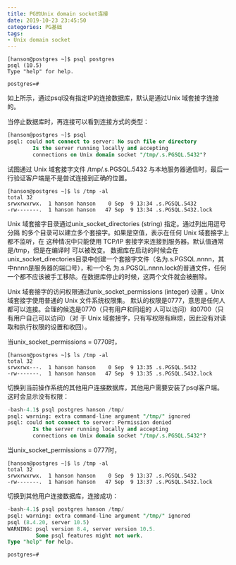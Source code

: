 ```yaml
---
title: PG的Unix domain socket连接
date: 2019-10-23 23:45:50
categories: PG基础
tags: 
- Unix domain socket
---
```



```
[hanson@postgres ~]$ psql postgres
psql (10.5)
Type "help" for help.

postgres=#
```
如上所示，通过psql没有指定IP的连接数据库，默认是通过Unix 域套接字连接的。

当停止数据库时，再连接可以看到连接方式的类型：
```SQL
[hanson@postgres ~]$ psql
psql: could not connect to server: No such file or directory
        Is the server running locally and accepting
        connections on Unix domain socket "/tmp/.s.PGSQL.5432"?
```

试图通过 Unix 域套接字文件 /tmp/.s.PGSQL.5432 与本地服务器通信时，最后一行验证客户端是不是尝试连接到正确的位置。


```
[hanson@postgres ~]$ ls /tmp -al
total 32
srwxrwxrwx.  1 hanson hanson    0 Sep  9 13:34 .s.PGSQL.5432
-rw-------.  1 hanson hanson   47 Sep  9 13:34 .s.PGSQL.5432.lock
```

Unix 域套接字目录通过unix_socket_directories (string)
指定。通过列出用逗号分隔
的多个目录可以建立多个套接字。如果是空值，表示在任何 Unix 域套接字上都不监听，在
这种情况中只能使用 TCP/IP 套接字来连接到服务器。默认值通常是/tmp，但是在编译时
可以被改变。
数据库在启动的时候会在unix_socket_directories目录中创建一个套接字文件（名为.s.PGSQL.nnnn，其中nnnn是服务器的端口号），和一个名
为.s.PGSQL.nnnn.lock的普通文件，任何
一个都不应该被手工移除。在数据库停止的时候，这两个文件就会被删除。

Unix 域套接字的访问权限通过unix_socket_permissions (integer)
设置 。Unix 域套接字使用普通的 Unix 文件系统权限集。
默认的权限是0777，意思是任何人都可以连接。合理的候选是0770（只有用户和同组的
人可以访问）和0700（只有用户自己可以访问）（对
于 Unix 域套接字，只有写权限有麻烦，因此没有对读取和执行权限的设置和收回）。

当unix_socket_permissions = 0770时，
```
[hanson@postgres ~]$ ls /tmp -al
total 32
srwxrwx---.  1 hanson hanson    0 Sep  9 13:35 .s.PGSQL.5432
-rw-------.  1 hanson hanson   47 Sep  9 13:35 .s.PGSQL.5432.lock
```
切换到当前操作系统的其他用户连接数据库，其他用户需要安装了psql客户端。
这时会显示没有权限：

```SQL
-bash-4.1$ psql postgres hanson /tmp/
psql: warning: extra command-line argument "/tmp/" ignored
psql: could not connect to server: Permission denied
        Is the server running locally and accepting
        connections on Unix domain socket "/tmp/.s.PGSQL.5432"?

```

当unix_socket_permissions = 0777时，
```
[hanson@postgres ~]$ ls /tmp -al
total 32
srwxrwxrwx.  1 hanson hanson    0 Sep  9 13:37 .s.PGSQL.5432
-rw-------.  1 hanson hanson   47 Sep  9 13:37 .s.PGSQL.5432.lock
```

切换到其他用户连接数据库，连接成功：


```SQL
-bash-4.1$ psql postgres hanson /tmp/
psql: warning: extra command-line argument "/tmp/" ignored
psql (8.4.20, server 10.5)
WARNING: psql version 8.4, server version 10.5.
         Some psql features might not work.
Type "help" for help.

postgres=# 
```
